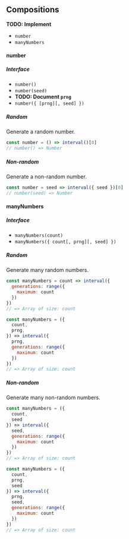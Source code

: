 ## Compositions
**TODO: Implement**

* `number`
* `manyNumbers`

#### number
##### Interface
* `number()`
* `number(seed)`
* **TODO: Document `prng`**
* `number({ [prng][, seed] })`

##### Random
Generate a random number.

```javascript
const number = () => interval()[0]
// number() => Number
```

##### Non-random
Generate a non-random number.

```javascript
const number = seed => interval({ seed })[0]
// number(seed) => Number
```

#### manyNumbers
##### Interface
* `manyNumbers(count)`
* `manyNumbers({ count[, prng][, seed] })`

##### Random
Generate many random numbers.

```javascript
const manyNumbers = count => interval({
  generations: range({
    maximum: count
  })
})
// => Array of size: count

const manyNumbers = ({
  count,
  prng,
}) => interval({
  prng,
  generations: range({
    maximum: count
  })
})
// => Array of size: count
```

##### Non-random
Generate many non-random numbers.

```javascript
const manyNumbers = ({
  count,
  seed
}) => interval({
  seed,
  generations: range({
    maximum: count
  })
})
// => Array of size: count
```

```javascript
const manyNumbers = ({
  count,
  prng,
  seed
}) => interval({
  prng,
  seed,
  generations: range({
    maximum: count
  })
})
// => Array of size: count
```
